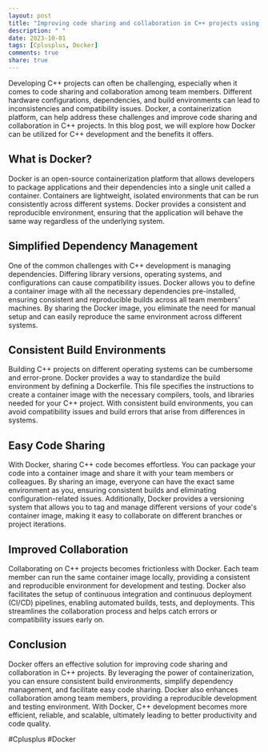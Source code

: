 ```yaml
---
layout: post
title: "Improving code sharing and collaboration in C++ projects using Docker"
description: " "
date: 2023-10-01
tags: [Cplusplus, Docker]
comments: true
share: true
---
```


Developing C++ projects can often be challenging, especially when it comes to code sharing and collaboration among team members. Different hardware configurations, dependencies, and build environments can lead to inconsistencies and compatibility issues. Docker, a containerization platform, can help address these challenges and improve code sharing and collaboration in C++ projects. In this blog post, we will explore how Docker can be utilized for C++ development and the benefits it offers.

## What is Docker?

Docker is an open-source containerization platform that allows developers to package applications and their dependencies into a single unit called a container. Containers are lightweight, isolated environments that can be run consistently across different systems. Docker provides a consistent and reproducible environment, ensuring that the application will behave the same way regardless of the underlying system.

## Simplified Dependency Management

One of the common challenges with C++ development is managing dependencies. Differing library versions, operating systems, and configurations can cause compatibility issues. Docker allows you to define a container image with all the necessary dependencies pre-installed, ensuring consistent and reproducible builds across all team members' machines. By sharing the Docker image, you eliminate the need for manual setup and can easily reproduce the same environment across different systems.

## Consistent Build Environments

Building C++ projects on different operating systems can be cumbersome and error-prone. Docker provides a way to standardize the build environment by defining a Dockerfile. This file specifies the instructions to create a container image with the necessary compilers, tools, and libraries needed for your C++ project. With consistent build environments, you can avoid compatibility issues and build errors that arise from differences in systems.

## Easy Code Sharing

With Docker, sharing C++ code becomes effortless. You can package your code into a container image and share it with your team members or colleagues. By sharing an image, everyone can have the exact same environment as you, ensuring consistent builds and eliminating configuration-related issues. Additionally, Docker provides a versioning system that allows you to tag and manage different versions of your code's container image, making it easy to collaborate on different branches or project iterations.

## Improved Collaboration

Collaborating on C++ projects becomes frictionless with Docker. Each team member can run the same container image locally, providing a consistent and reproducible environment for development and testing. Docker also facilitates the setup of continuous integration and continuous deployment (CI/CD) pipelines, enabling automated builds, tests, and deployments. This streamlines the collaboration process and helps catch errors or compatibility issues early on.

## Conclusion

Docker offers an effective solution for improving code sharing and collaboration in C++ projects. By leveraging the power of containerization, you can ensure consistent build environments, simplify dependency management, and facilitate easy code sharing. Docker also enhances collaboration among team members, providing a reproducible development and testing environment. With Docker, C++ development becomes more efficient, reliable, and scalable, ultimately leading to better productivity and code quality.

\#Cplusplus #Docker